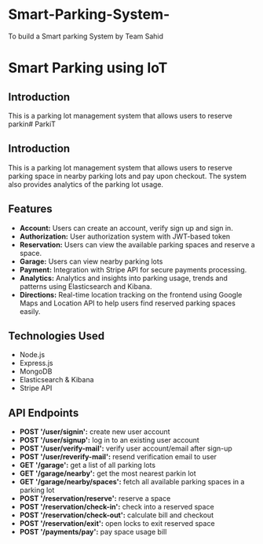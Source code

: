 # Smart-Parking-System-
To build a Smart parking System 
by Team Sahid
# Smart Parking using IoT

## Introduction 

This is a parking lot management system that allows users to reserve parkin# ParkiT

## Introduction 

This is a parking lot management system that allows users to reserve parking space in nearby parking lots and pay upon checkout. The system also provides analytics of the parking lot usage.


## Features

- **Account:** Users can create an account, verify sign up and sign in.
- **Authorization:** User authorization system with JWT-based token
- **Reservation:** Users can view the available parking spaces and reserve a space.
- **Garage:** Users can view nearby parking lots
- **Payment:** Integration with Stripe API for secure payments processing.
- **Analytics:**  Analytics and insights into parking usage, trends and patterns using Elasticsearch and Kibana.   
- **Directions:** Real-time location tracking on the frontend using Google Maps and Location API to help users find reserved parking spaces easily.


## Technologies Used

- Node.js
- Express.js
- MongoDB
- Elasticsearch & Kibana
- Stripe API


## API Endpoints

- **POST '/user/signin':** create new user account
- **POST '/user/signup':** log in to an existing user account
- **POST '/user/verify-mail':** verify user account/email after sign-up
- **POST '/user/reverify-mail':** resend verification email to user
- **GET '/garage':** get a list of all parking lots
- **GET '/garage/nearby':** get the most nearest parkin lot
- **GET '/garage/nearby/spaces':** fetch all available parking spaces in a parking lot
- **POST '/reservation/reserve':** reserve a space
- **POST '/reservation/check-in':** check into a reserved space
- **POST '/reservation/check-out':** calculate bill and checkout
- **POST '/reservation/exit':** open locks to exit reserved space
- **POST '/payments/pay':** pay space usage bill



  

